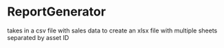 # ReportGenerator

takes in a csv file with sales data to create an xlsx file with multiple sheets separated by asset ID